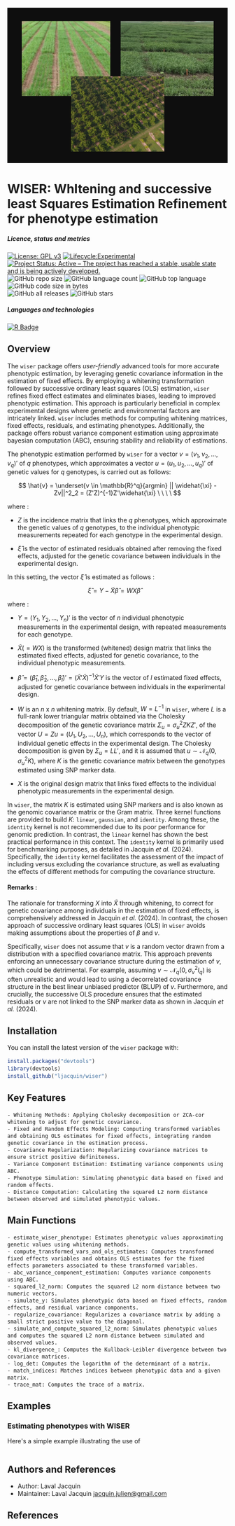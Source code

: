 [<img src="img/wiser.png"/>]()

# WISER: WhItening and successive least Squares Estimation Refinement for phenotype estimation

##### Licence, status and metrics
[![License: GPL v3](https://img.shields.io/badge/License-GPLv3-blue.svg)](https://www.gnu.org/licenses/gpl-3.0)
[![Lifecycle:Experimental](https://img.shields.io/badge/Lifecycle-Experimental-339999)]()
[![Project Status: Active – The project has reached a stable, usable state and is being actively developed.](https://www.repostatus.org/badges/latest/active.svg)](https://www.repostatus.org/#active)
![GitHub repo size](https://img.shields.io/github/repo-size/ljacquin/wiser)
![GitHub language count](https://img.shields.io/github/languages/count/ljacquin/wiser)
![GitHub top language](https://img.shields.io/github/languages/top/ljacquin/wiser)
![GitHub code size in bytes](https://img.shields.io/github/languages/code-size/ljacquin/wiser)  
![GitHub all releases](https://img.shields.io/github/downloads/ljacquin/wiser/total)
![GitHub stars](https://img.shields.io/github/stars/ljacquin/wiser)  

##### Languages and technologies
[![R Badge](https://img.shields.io/badge/R-276DC3?style=for-the-badge&logo=r&logoColor=white)](https://www.r-project.org/)

## Overview

The ```wiser``` package offers *user-friendly* advanced tools for more accurate phenotypic estimation, by leveraging genetic covariance information in the estimation of fixed effects. By employing a whitening transformation followed by successive ordinary least squares (OLS) estimation, ```wiser``` refines fixed effect estimates and eliminates biases, leading to improved phenotypic estimation. This approach is particularly beneficial in complex experimental designs where genetic and environmental factors are intricately linked. ```wiser``` includes methods for computing whitening matrices, fixed effects, residuals, and estimating phenotypes. Additionally, the package offers robust variance component estimation using approximate bayesian computation (ABC), ensuring stability and reliability of estimations. 

The phenotypic estimation performed by `wiser` for a vector $v = (v_1, v_2, \ldots, v_q)'$ of $q$ phenotypes, which approximates a vector $u = (u_1, u_2, \ldots, u_q)'$ of genetic values for $q$ genotypes, is carried out as follows:

$$
\hat{v} = \underset{v \in \mathbb{R}^q}{argmin} || \widehat{\xi} - Zv||^2_2 = (Z'Z)^{-1}Z'\widehat{\xi} \ \ \ \
$$ 

where :

* $Z$ is the incidence matrix that links the $q$ phenotypes, which approximate the genetic values of $q$ genotypes, to the individual phenotypic measurements repeated for each genotype in the experimental design.

* $\widehat{\xi}$ is the vector of estimated residuals obtained after removing the fixed effects, adjusted for the genetic covariance between individuals in the experimental design.

In this setting, the vector $\widehat{\xi}$ is estimated as follows :

$$
\widehat{\xi} = Y - \tilde{X}\hat{\beta} = WX\hat{\beta} \ \ \ \
$$ 

where :

* $Y = (Y_1,Y_2, \dots, Y_n)'$ is the vector of $n$ individual phenotypic measurements in the experimental design, with repeated measurements for each genotype.

* $\tilde{X} (= WX)$ is the transformed (whitened) design matrix that links the estimated fixed effects, adjusted for genetic covariance, to the individual phenotypic measurements.

* $\hat{\beta} = (\hat{\beta}_1, \hat{\beta}_2, \ldots ,\hat{\beta}_l)' = (\tilde{X}'\tilde{X})^{-1}\tilde{X}'Y$ is the vector of $l$ estimated fixed effects, adjusted for genetic covariance between individuals in the experimental design.

* $W$ is an $n$ x $n$ whitening matrix. By default, $W = L^{-1}$ in ```wiser```, where $L$ is a full-rank lower triangular matrix obtained via the Cholesky decomposition of the genetic covariance matrix $\Sigma_u = \sigma^2_uZKZ'$, of the vector $U = Zu = (U_1,U_2, \ldots, U_n)$, which corresponds to the vector of individual genetic effects in the experimental design. The Cholesky decomposition is given by $\Sigma_u = LL'$, and it is assumed that $u \sim \mathcal{N}_q(0,\sigma^2_uK)$, where $K$ is the genetic covariance matrix between the genotypes estimated using SNP marker data.

* $X$ is the original design matrix that links fixed effects to the individual phenotypic measurements in the experimental design.

In ```wiser```, the matrix $K$ is estimated using SNP markers and is also known as the genomic covariance matrix or the Gram matrix. Three kernel functions are provided to build $K$: ```linear```, ```gaussian```, and ```identity```. Among these, the `identity` kernel is not recommended due to its poor performance for genomic prediction. In contrast, the `linear` kernel has shown the best practical performance in this context. The `identity` kernel is primarily used for benchmarking purposes, as detailed in Jacquin $\textit{et al.}$ (2024). Specifically, the `identity` kernel facilitates the assessment of the impact of including versus excluding the covariance structure, as well as evaluating the effects of different methods for computing the covariance structure.

#### Remarks :

The rationale for transforming $X$ into $\tilde{X}$ through whitening, to correct for genetic covariance among individuals in the estimation of fixed effects, is comprehensively addressed in Jacquin $\textit{et al.}$ (2024). In contrast, the chosen approach of successive ordinary least squares (OLS) in ```wiser``` avoids making assumptions about the properties of $\beta$ and $v$.

Specifically, ```wiser``` does not assume that $v$ is a random vector drawn from a distribution with a specified covariance matrix. This approach prevents enforcing an unnecessary covariance structure during the estimation of $v$, which could be detrimental. For example, assuming $v \sim \mathcal{N}_q(0,\sigma^2_vI_q)$ is often unrealistic and would lead to using a decorrelated covariance structure in the best linear unbiased predictor (BLUP) of $v$. Furthermore, and crucially, the successive OLS procedure ensures that the estimated residuals or $v$ are not linked to the SNP marker data as shown in Jacquin $\textit{et al.}$ (2024).

## Installation

You can install the latest version of the ```wiser``` package with:

```R
install.packages("devtools")
library(devtools)
install_github("ljacquin/wiser")
```

## Key Features

    - Whitening Methods: Applying Cholesky decomposition or ZCA-cor whitening to adjust for genetic covariance.
    - Fixed and Random Effects Modeling: Computing transformed variables and obtaining OLS estimates for fixed effects, integrating random genetic covariance in the estimation process.
    - Covariance Regularization: Regularizing covariance matrices to ensure strict positive definiteness.
    - Variance Component Estimation: Estimating variance components using ABC.
    - Phenotype Simulation: Simulating phenotypic data based on fixed and random effects.
    - Distance Computation: Calculating the squared L2 norm distance between observed and simulated phenotypic values.


## Main Functions

    - estimate_wiser_phenotype: Estimates phenotypic values approximating genetic values using whitening methods.
    - compute_transformed_vars_and_ols_estimates: Computes transformed fixed effects variables and obtains OLS estimates for the fixed effects parameters associated to these transformed variables.
    - abc_variance_component_estimation: Computes variance components using ABC.
    - squared_l2_norm: Computes the squared L2 norm distance between two numeric vectors.
    - simulate_y: Simulates phenotypic data based on fixed effects, random effects, and residual variance components.
    - regularize_covariance: Regularizes a covariance matrix by adding a small strict positive value to the diagonal.
    - simulate_and_compute_squared_l2_norm: Simulates phenotypic values and computes the squared L2 norm distance between simulated and observed values.
    - kl_divergence_: Computes the Kullback-Leibler divergence between two covariance matrices.
    - log_det: Computes the logarithm of the determinant of a matrix.
    - match_indices: Matches indices between phenotypic data and a given matrix.
    - trace_mat: Computes the trace of a matrix.

## Examples

### Estimating phenotypes with WISER

Here's a simple example illustrating the use of  

```R
```

## Authors and References

* Author: Laval Jacquin
* Maintainer: Laval Jacquin jacquin.julien@gmail.com

## References


